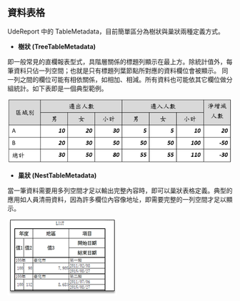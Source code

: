 ## 資料表格

UdeReport 中的 TableMetadata，目前簡單區分為樹狀與巢狀兩種定義方式。

* **樹狀 (TreeTableMetadata)**

即一般常見的直欄報表型式，具階層關係的標題列顯示在最上方。除統計值外，每筆資料只佔一列空間；也就是只有標題列葉節點所對應的資料欄位會被顯示。
同一列之間的欄位可能有相依關係，如相加、相減。所有資料也可能依其它欄位做分組統計。如下表即是一個典型範例。

![](/assets/ch06/treeTable-sample.png)

* **巢狀 (NestTableMetadata)**

當一筆資料需要用多列空間才足以輸出完整內容時，即可以巢狀表格定義。典型的應用如人員清冊資料，因為許多欄位內容像地址，即需要完整的一列空間才足以顯示。

![](/assets/ch06/nestTable-sample.png)









